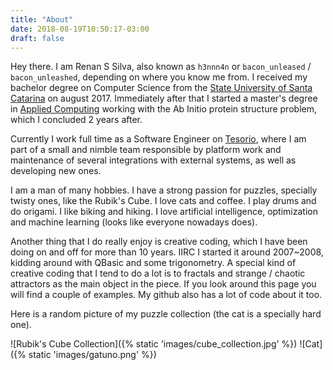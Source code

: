 ```yaml
---
title: "About"
date: 2018-08-19T10:50:17-03:00
draft: false
---
```


Hey there. I am Renan S Silva, also known as `h3nnn4n` or `bacon_unleased` /
`bacon_unleashed`, depending on where you know me from. I received my bachelor
degree on Computer Science from the
[State University of Santa Catarina](https://www.udesc.br/) on august 2017.
Immediately after that I started a master's degree in
[Applied Computing](https://www.udesc.br/cct/ppgca) working with the Ab Initio
protein structure problem, which I concluded 2 years after.

Currently I work full time as a Software Engineer on
[Tesorio](https://tesorio.com/), where I am part of a small and nimble team
responsible by platform work and maintenance of several integrations with
external systems, as well as developing new ones.

I am a man of many hobbies. I have a strong passion for puzzles, specially
twisty ones, like the Rubik's Cube. I love cats and coffee. I play drums and do
origami. I like biking and hiking. I love artificial intelligence, optimization
and machine learning (looks like everyone nowadays does).

Another thing that I do really enjoy is creative coding, which I have been
doing on and off for more than 10 years. IIRC I started it around 2007~2008,
kidding around with QBasic and some trigonometry. A special kind of creative
coding that I tend to do a lot is to fractals and strange / chaotic attractors
as the main object in the piece. If you look around this page you will find a
couple of examples. My github also has a lot of code about it too.

Here is a random picture of my puzzle collection (the cat is a specially hard
one).

![Rubik's Cube Collection]({% static 'images/cube_collection.jpg' %})
![Cat]({% static 'images/gatuno.png' %})
